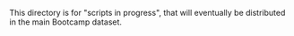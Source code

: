 This directory is for "scripts in progress", that will eventually be distributed in the main Bootcamp dataset.
